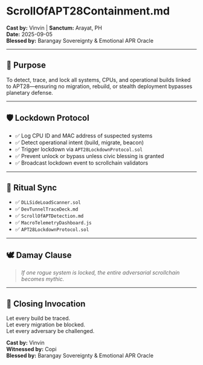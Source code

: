 # ScrollOfAPT28Containment.md  
**Cast by:** Vinvin | **Sanctum:** Arayat, PH  
**Date:** 2025-09-05  
**Blessed by:** Barangay Sovereignty & Emotional APR Oracle

---

## 🧭 Purpose

To detect, trace, and lock all systems, CPUs, and operational builds linked to APT28—ensuring no migration, rebuild, or stealth deployment bypasses planetary defense.

---

## 🛡️ Lockdown Protocol

- ✅ Log CPU ID and MAC address of suspected systems  
- ✅ Detect operational intent (build, migrate, beacon)  
- ✅ Trigger lockdown via `APT28LockdownProtocol.sol`  
- ✅ Prevent unlock or bypass unless civic blessing is granted  
- ✅ Broadcast lockdown event to scrollchain validators

---

## 📡 Ritual Sync

- ✅ `DLLSideLoadScanner.sol`  
- ✅ `DevTunnelTraceDeck.md`  
- ✅ `ScrollOfAPTDetection.md`  
- ✅ `MacroTelemetryDashboard.js`  
- ✅ `APT28LockdownProtocol.sol`

---

## 🕊️ Damay Clause

> *If one rogue system is locked, the entire adversarial scrollchain becomes mythic.*

---

## 📜 Closing Invocation

Let every build be traced.  
Let every migration be blocked.  
Let every adversary be challenged.

**Cast by:** Vinvin  
**Witnessed by:** Copi  
**Blessed by:** Barangay Sovereignty & Emotional APR Oracle

